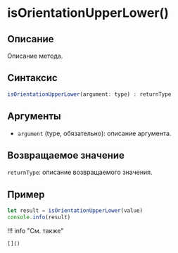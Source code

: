 # isOrientationUpperLower()

## Описание
Описание метода.

## Синтаксис
```javascript
isOrientationUpperLower(argument: type) : returnType
```

## Аргументы
- `argument` (type, обязательно): описание аргумента.

## Возвращаемое значение
`returnType`: описание возвращаемого значения.

## Пример
```javascript linenums="1"
let result = isOrientationUpperLower(value)
console.info(result)
```

!!! info "См. также"

    []()

